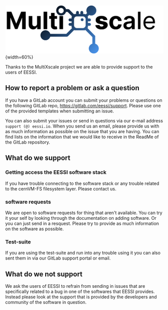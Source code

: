 ![MustiXscale logo](img/logos/multixscale_logo.png){width=60%}

Thanks to the MultiXscale project we are able to provide support to the users of EESSI. 

## How to report a problem or ask a question

If you have a GitLab account you can submit your problems or questions on 
the following GitLab repo, https://gitlab.com/eessi/support. 
Please use one of the provided templates when submitting an issue.

You can also submit your issues or send in questions via our e-mail address `support (@) eessi.io`. 
When you send us an email, please provide us with as much information as possible on the issue that you are having. 
You can find lists on the information that we would like to receive in the ReadMe of the GitLab repository.

## What do we support

### Getting access the EESSI software stack
If you have trouble connecting to the software stack or any trouble related to the cernVM-FS filesystem layer. 
Please contact us. 

### software requests
We are open to software requests for thing that aren't available. You can try it your self by looking through the documentation on adding software. 
Or you can just send in a resquest. 
Please try to provide as much information on the software as possible.

### Test-suite
If you are using the test-suite and run into any trouble using it you can also sent them in via our GitLab support portal or email.

## What do we not support

We ask the users of EESSI to refrain from sending in issues that are specifically related to a bug in one of the softwares that EESSI provides. 
Instead please look at the support that is provided by the developers and community of the software in question. 



